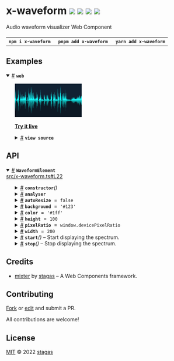 <h1>
x-waveform <a href="https://npmjs.org/package/x-waveform"><img src="https://img.shields.io/badge/npm-v1.0.1-F00.svg?colorA=000"/></a> <a href="src"><img src="https://img.shields.io/badge/loc-136-FFF.svg?colorA=000"/></a> <a href="https://cdn.jsdelivr.net/npm/x-waveform@1.0.1/dist/x-waveform.min.js"><img src="https://img.shields.io/badge/brotli-2.5K-333.svg?colorA=000"/></a> <a href="LICENSE"><img src="https://img.shields.io/badge/license-MIT-F0B.svg?colorA=000"/></a>
</h1>

<p></p>

Audio waveform visualizer Web Component

<h4>
<table><tr><td title="Triple click to select and copy paste">
<code>npm i x-waveform </code>
</td><td title="Triple click to select and copy paste">
<code>pnpm add x-waveform </code>
</td><td title="Triple click to select and copy paste">
<code>yarn add x-waveform</code>
</td></tr></table>
</h4>

## Examples

<details id="example$web" title="web" open><summary><span><a href="#example$web">#</a></span>  <code><strong>web</strong></code></summary>  <ul><p></p>  <a href="https://stagas.github.io/x-waveform/example/web.html"><img width="182.85714285714283" src="example/web.png"></img>  <p><strong>Try it live</strong></p></a>    <details id="source$web" title="web source code" ><summary><span><a href="#source$web">#</a></span>  <code><strong>view source</strong></code></summary>  <a href="example/web.ts">example/web.ts</a>  <p>

```ts
import { fetchAudioBuffer } from 'webaudio-tools'
import { WaveformElement } from 'x-waveform'

customElements.define('x-waveform', WaveformElement)
document.body.innerHTML = `
<div id="demo" style="display:inline-flex;height:80px;">
  <x-waveform autoresize></x-waveform>
</div>
`

const ctx = new AudioContext({ sampleRate: 44100, latencyHint: 'playback' })

const analyser = ctx.createAnalyser()
analyser.fftSize = 512
analyser.smoothingTimeConstant = 0
analyser.maxDecibels = 0
analyser.minDecibels = -100

// @ts-ignore
const url = new URL('alpha_molecule.ogg', import.meta.url).toString()

fetchAudioBuffer(ctx, url).then(audioBuffer => {
  const source = ctx.createBufferSource()
  source.buffer = audioBuffer
  source.loop = true
  source.connect(ctx.destination)
  source.start(0, 75)
  source.connect(analyser)
  ;(document.querySelector('x-waveform') as WaveformElement).analyser = analyser
})

window.onclick = () => ctx.state !== 'running' ? ctx.resume() : ctx.suspend()
if (ctx.state !== 'running')
  document.body.appendChild(new Text('click to start/stop'))
```

</p>
</details></ul></details>

## API

<p>  <details id="WaveformElement$1" title="Class" open><summary><span><a href="#WaveformElement$1">#</a></span>  <code><strong>WaveformElement</strong></code>    </summary>  <a href="src/x-waveform.ts#L22">src/x-waveform.ts#L22</a>  <ul>        <p>  <details id="constructor$3" title="Constructor" ><summary><span><a href="#constructor$3">#</a></span>  <code><strong>constructor</strong></code><em>()</em>    </summary>    <ul>    <p>  <details id="new WaveformElement$4" title="ConstructorSignature" ><summary><span><a href="#new WaveformElement$4">#</a></span>  <code><strong>new WaveformElement</strong></code><em>()</em>    </summary>    <ul><p><a href="#WaveformElement$1">WaveformElement</a></p>        </ul></details></p>    </ul></details><details id="analyser$11" title="Property" ><summary><span><a href="#analyser$11">#</a></span>  <code><strong>analyser</strong></code>    </summary>  <a href="src/x-waveform.ts#L39">src/x-waveform.ts#L39</a>  <ul><p><span>AnalyserNode</span></p>        </ul></details><details id="autoResize$5" title="Property" ><summary><span><a href="#autoResize$5">#</a></span>  <code><strong>autoResize</strong></code>  <span><span>&nbsp;=&nbsp;</span>  <code>false</code></span>  </summary>  <a href="src/x-waveform.ts#L27">src/x-waveform.ts#L27</a>  <ul><p>boolean</p>        </ul></details><details id="background$9" title="Property" ><summary><span><a href="#background$9">#</a></span>  <code><strong>background</strong></code>  <span><span>&nbsp;=&nbsp;</span>  <code>'#123'</code></span>  </summary>  <a href="src/x-waveform.ts#L33">src/x-waveform.ts#L33</a>  <ul><p>string</p>        </ul></details><details id="color$10" title="Property" ><summary><span><a href="#color$10">#</a></span>  <code><strong>color</strong></code>  <span><span>&nbsp;=&nbsp;</span>  <code>'#1ff'</code></span>  </summary>  <a href="src/x-waveform.ts#L34">src/x-waveform.ts#L34</a>  <ul><p>string</p>        </ul></details><details id="height$7" title="Property" ><summary><span><a href="#height$7">#</a></span>  <code><strong>height</strong></code>  <span><span>&nbsp;=&nbsp;</span>  <code>100</code></span>  </summary>  <a href="src/x-waveform.ts#L30">src/x-waveform.ts#L30</a>  <ul><p>number</p>        </ul></details><details id="pixelRatio$8" title="Property" ><summary><span><a href="#pixelRatio$8">#</a></span>  <code><strong>pixelRatio</strong></code>  <span><span>&nbsp;=&nbsp;</span>  <code>window.devicePixelRatio</code></span>  </summary>  <a href="src/x-waveform.ts#L31">src/x-waveform.ts#L31</a>  <ul><p>number</p>        </ul></details><details id="width$6" title="Property" ><summary><span><a href="#width$6">#</a></span>  <code><strong>width</strong></code>  <span><span>&nbsp;=&nbsp;</span>  <code>200</code></span>  </summary>  <a href="src/x-waveform.ts#L29">src/x-waveform.ts#L29</a>  <ul><p>number</p>        </ul></details><details id="start$32" title="Method" ><summary><span><a href="#start$32">#</a></span>  <code><strong>start</strong></code><em>()</em>     &ndash; Start displaying the spectrum.</summary>  <a href="src/x-waveform.ts#L59">src/x-waveform.ts#L59</a>  <ul>    <p>      <p><strong>start</strong><em>()</em>  &nbsp;=&gt;  <ul>void</ul></p></p>    </ul></details><details id="stop$34" title="Method" ><summary><span><a href="#stop$34">#</a></span>  <code><strong>stop</strong></code><em>()</em>     &ndash; Stop displaying the spectrum.</summary>  <a href="src/x-waveform.ts#L65">src/x-waveform.ts#L65</a>  <ul>    <p>      <p><strong>stop</strong><em>()</em>  &nbsp;=&gt;  <ul>void</ul></p></p>    </ul></details></p></ul></details></p>

## Credits

- [mixter](https://npmjs.org/package/mixter) by [stagas](https://github.com/stagas) &ndash; A Web Components framework.

## Contributing

[Fork](https://github.com/stagas/x-waveform/fork) or [edit](https://github.dev/stagas/x-waveform) and submit a PR.

All contributions are welcome!

## License

<a href="LICENSE">MIT</a> &copy; 2022 [stagas](https://github.com/stagas)
